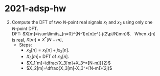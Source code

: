 # 2021-adsp-hw


2. Compute the DFT of two $N$-point real signals $x_1$ and $x_2$ using only one $N$-point DFT.<br />
    DFT:  $X[m]=\sum\limits_{n=0}^{N-1}x[n]e^{-j(2\pi/N)mn}$. &nbsp; When x[n] is real, $X[m]=X^*[N-m]$.<br />
    - Steps:<br />
        - $x_3[n]=x_1[n]+jx_2[n]$. <br />
        - $X_3[m]=$ DFT of $x_3[n]$.  <br />
        - $X_1[m]=\dfrac{X_3[m]+X_3^*[N-m]}{2}$
        - $X_2[m]=\dfrac{X_3[m]-X_3^*[N-m]}{2j}$

